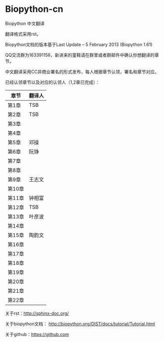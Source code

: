 Biopython-cn
============

Biopython 中文翻译

翻译格式采用rst。  

Biopython文档的版本基于Last Update – 5 February 2013 (Biopython 1.61)  

QQ交流群为163391156，新进来的童鞋请在群里或者群邮件中确认你想翻译的章节。

中文翻译采用CC非商业署名的形式发布，每人根据章节认领，署名和章节对应。

已经认领章节以及对应的认领人（1,2章已完成）：

| 章节   | 翻译人  |
| ---- | ---- |
| 第1章  | TSB  |
| 第2章  | TSB  |
| 第3章  |      |
| 第4章  |      |
| 第5章  | 邓操   |
| 第6章  | 阮铮   |
| 第7章  |      |
| 第8章  |      |
| 第9章  | 王志文  |
| 第10章 |      |
| 第11章 | 钟相富  |
| 第12章 | TSB  |
| 第13章 | 叶彦波  |
| 第14章 |      |
| 第15章 | 陶韵文  |
| 第16章 |      |
| 第17章 |      |
| 第18章 |      |
| 第19章 |      |
| 第20章 |      |
| 第21章 |      |
| 第22章 |      |



关于rst：http://sphinx-doc.org/

关于biopython文档： http://biopython.org/DIST/docs/tutorial/Tutorial.html

关于github：https://github.com
